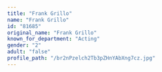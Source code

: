 ```yaml
---
title: "Frank Grillo"
name: "Frank Grillo"
id: "81685"
original_name: "Frank Grillo"
known_for_department: "Acting"
gender: "2"
adult: "false"
profile_path: "/br2nPzelch2Tb3pZHnYAbXng7cz.jpg"
---
```

